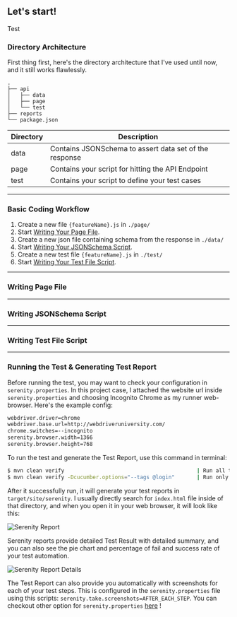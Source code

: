 ##  Let's start!
Test

### Directory Architecture
First thing first, here's the directory architecture that I've used until now, and it still works flawlessly.

    .
    ├── api            
    │   ├── data
    │   ├── page
    │   └── test 
    ├── reports
    └── package.json

| Directory  | Description                                                       |
| ---------  | ----------------------------------------------------------------- |
| data       | Contains JSONSchema to assert data set of the response            |
| page       | Contains your script for hitting the API Endpoint                 |
| test       | Contains your script to define your test cases                    |

---
### Basic Coding Workflow

1. Create a new file `{featureName}.js` in `./page/`
2. Start [Writing Your Page File](#writing-page-file).
3. Create a new json file containing schema from the response in `./data/`
4. Start [Writing Your JSONSchema Script](#writing-jsonschema-script).
5. Create a new test file `{featureName}.js` in `./test/`
6. Start [Writing Your Test File Script](#writing-test-file).

---

### Writing Page File


---

### Writing JSONSchema Script

---

### Writing Test File Script


---

### Running the Test & Generating Test Report
Before running the test, you may want to check your configuration in `serenity.properties`. In this project case, I attached the website url inside `serenity.properties` and choosing Incognito Chrome as my runner web-browser. Here's the example config:

```sh
webdriver.driver=chrome
webdriver.base.url=http://webdriveruniversity.com/
chrome.switches=--incognito
serenity.browser.width=1366
serenity.browser.height=768
```

To run the test and generate the Test Report, use this command in terminal:
```sh
$ mvn clean verify                                          | Run all test & generate Test Report
$ mvn clean verify -Dcucumber.options="--tags @login"       | Run only @login tag & generate Test Report
```

After it successfully run, it will generate your test reports in `target/site/serenity`. I usually directly search for `index.html` file inside of that directory, and when you open it in your web browser, it will look like this:

![Serenity Report](img/report-serenity.png)

Serenity reports provide detailed Test Result with detailed summary, and you can also see the pie chart and percentage of fail and success rate of your test automation.

![Serenity Report Details](img/report-serenity-details.png)

The Test Report can also provide you automatically with screenshots for each of your test steps. This is configured in the `serenity.properties` file using this scripts: `serenity.take.screenshots=AFTER_EACH_STEP`. You can checkout other option for `serenity.properties` [here](https://github.com/serenity-bdd/serenity-documentation/blob/master/src/asciidoc/system-props.adoc) !
